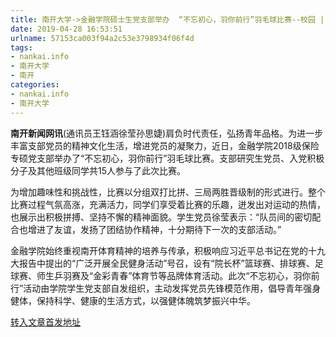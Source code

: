 ```yaml
---
title: 南开大学->金融学院硕士生党支部举办  “不忘初心，羽你前行”羽毛球比赛--校园 | nankai.info
date: 2019-04-28 16:53:51
urlname: 57153ca003f94a2c53e3798934f06f4d
tags: 
- nankai.info
- 南开大学
- 南开
categories:
- nankai.info
- 南开大学
---
```


**南开新闻网讯**(通讯员王钰涵徐莹孙思婕)肩负时代责任，弘扬青年品格。为进一步丰富支部党员的精神文化生活，增进党员的凝聚力，近日，金融学院2018级保险专硕党支部举办了“不忘初心，羽你前行”羽毛球比赛。支部研究生党员、入党积极分子及其他班级同学共15人参与了此次比赛。

为增加趣味性和挑战性，比赛以分组双打比拼、三局两胜晋级制的形式进行。整个比赛过程气氛高涨，充满活力，同学们享受着比赛的乐趣，迸发出对运动的热情，也展示出积极拼搏、坚持不懈的精神面貌。学生党员徐莹表示：“队员间的密切配合也增进了友谊，发扬了团结协作精神，十分期待下一次的支部活动。”

金融学院始终重视南开体育精神的培养与传承，积极响应习近平总书记在党的十九大报告中提出的“广泛开展全民健身活动”号召，设有“院长杯”篮球赛、排球赛、足球赛、师生乒羽赛及“金彩青春”体育节等品牌体育活动。此次“不忘初心，羽你前行”活动由学院学生党支部自发组织，主动发挥党员先锋模范作用，倡导青年强身健体，保持科学、健康的生活方式，以强健体魄筑梦振兴中华。

[转入文章首发地址](http://news.nankai.edu.cn/qqxy/system/2019/04/20/000446176.shtml)